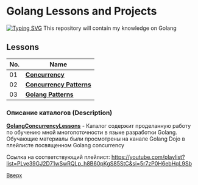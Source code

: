 <a id="anchor"></a>
# Golang Lessons and Projects
[![Typing SVG](https://readme-typing-svg.herokuapp.com?color=%2336BCF7&lines=Golang+Lessons+and+Projects)](https://github.com/Splucheviy)
This repository will contain my knowledge on Golang
## Lessons
| **No.** | **Name** | 
| ------- | -------- | 
|	01  | **[Concurrency](https://github.com/Kopypaster/Data-Science-and-ML-Projects/tree/main/matpltlib)** | 
|	02	| **[Concurrency Patterns]()** | 
|	03	| **[Golang Patterns]()** | 

### Описание каталогов (Description)
**[GolangConcurrencyLessons](https://github.com/Splucheviy/GolangProjects/tree/main/GolangConcurrencyLessons)** - 
Каталог содержит проделанную работу по обучению мной многопоточности в языке разработки Golang. Обучающие материалы были просмотрены на канале Golang Dojo в плейлисте посвященном Golang concurrency 

Ссылка на соответствующий плейлист: https://youtube.com/playlist?list=PLve39GJ2D71wSwRQLp_h8B60pKgS85StC&si=5r7zP0H6ebHqL9Sb

[Вверх](#anchor)
